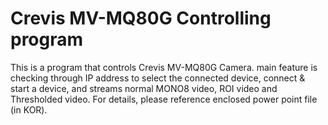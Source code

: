 # Crevis MV-MQ80G Controlling program
This is a program that controls Crevis MV-MQ80G Camera. main feature is checking through IP address to select the connected device, connect & start a device, and streams
normal MONO8 video, ROI video and Thresholded video.
For details, please reference enclosed power point file (in KOR).
